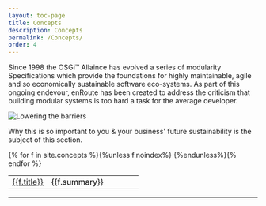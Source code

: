 ```yaml
---
layout: toc-page
title: Concepts 
description: Concepts 
permalink: /Concepts/
order: 4 
---
```

Since 1998 the OSGi™ Allaince has evolved a series of modularity Specifications which provide the foundations for highly maintainable, agile and so economically sustainable software eco-systems. As part of this ongoing endevour, enRoute has been created to address the criticism that building modular systems is too hard a task for the average developer.

![Lowering the barriers](/img/book/why-enroute.png)

Why this is so important to you & your business' future sustainability is the subject of this section. 

<style>
table, td, th {    
    text-align: left;
}

table {
    width: 100%;
}

th {
    padding: 15px;
    color: Black;
}
td {
    padding 10px;
    color: Black;
}
</style>
<table>
        <colgroup>
                <col style="width:30%">
                <col style="width:70%">
        </colgroup>
{% for f in site.concepts %}{%unless f.noindex%}<tr>
        <td><a href="{{f.url}}">{{f.title}}</a></td><td> {{f.summary}}</td>
</tr>
{%endunless%}{% endfor %}

</table>


---
